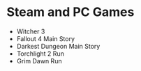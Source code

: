 # Steam and PC Games
- Witcher 3
- Fallout 4 Main Story
- Darkest Dungeon Main Story
- Torchlight 2 Run
- Grim Dawn Run